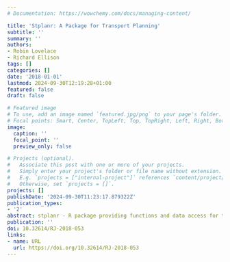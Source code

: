 ```yaml
---
# Documentation: https://wowchemy.com/docs/managing-content/

title: 'Stplanr: A Package for Transport Planning'
subtitle: ''
summary: ''
authors:
- Robin Lovelace
- Richard Ellison
tags: []
categories: []
date: '2018-01-01'
lastmod: 2024-09-30T12:19:28+01:00
featured: false
draft: false

# Featured image
# To use, add an image named `featured.jpg/png` to your page's folder.
# Focal points: Smart, Center, TopLeft, Top, TopRight, Left, Right, BottomLeft, Bottom, BottomRight.
image:
  caption: ''
  focal_point: ''
  preview_only: false

# Projects (optional).
#   Associate this post with one or more of your projects.
#   Simply enter your project's folder or file name without extension.
#   E.g. `projects = ["internal-project"]` references `content/project/deep-learning/index.md`.
#   Otherwise, set `projects = []`.
projects: []
publishDate: '2024-09-30T11:23:17.879322Z'
publication_types:
- '2'
abstract: stplanr - R package providing functions and data access for transport research
publication: ''
doi: 10.32614/RJ-2018-053
links:
- name: URL
  url: https://doi.org/10.32614/RJ-2018-053
---
```

